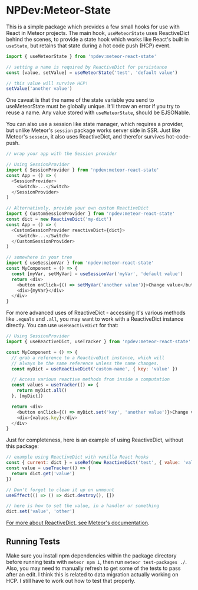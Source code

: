 NPDev:Meteor-State
==================

This is a simple package which provides a few small hooks for use with React in Meteor projects. The main hook, `useMeteorState` uses ReactiveDict behind the scenes, to provide a state hook which works like React's built in `useState`, but retains that state during a hot code push (HCP) event.

```js
import { useMeteorState } from 'npdev:meteor-react-state'

// setting a name is required by ReactiveDict for persistance
const [value, setValue] = useMeteorState('test', 'default value')

// this value will survive HCP!
setValue('another value')
```

One caveat is that the name of the state variable you send to useMeteorState must be globally unique. It'll throw an error if you try to reuse a name. Any value stored with `useMeteorState`, should be EJSONable.

You can also use a session like state manager, which requires a provider, but unlike Meteor's `session` package works server side in SSR. Just like Meteor's `sessoin`, it also uses ReactiveDict, and therefor survives hot-code-push.

```js
// wrap your app with the Session provider

// Using SessionProvider
import { SessionProvider } from 'npdev:meteor-react-state'
const App = () => (
  <SessionProvider>
    <Switch>...</Switch>
  </SessionProvider>
)

// Alternatively, provide your own custom ReactiveDict
import { CustomSessionProvider } from 'npdev:meteor-react-state'
const dict = new ReactiveDict('my-dict')
const App = () => (
  <CustomSessionProvider reactiveDict={dict}>
    <Switch>...</Switch>
  </CustomSessionProvider>
)

// somewhere in your tree
import { useSessionVar } from 'npdev:meteor-react-state'
const MyComponent = () => {
  const [myVar, setMyVar] = useSessionVar('myVar', 'default value')
  return <div>
    <button onClick={() => setMyVar('another value')}>Change value</button>
    <div>{myVar}</div>
  </div>
}
```

For more advanced uses of ReactiveDict - accessing it's various methods like `.equals` and `.all`, you may want to work with a ReactiveDict instance directly. You can use `useReactiveDict` for that:

```js
// Using SessionProvider
import { useReactiveDict, useTracker } from 'npdev:meteor-react-state'

const MyComponent = () => {
  // grab a reference to a ReactiveDict instance, which will
  // always be the same reference unless the name changes.
  const myDict = useReactiveDict('custom-name', { key: 'value' })

  // Access various reactive methods from inside a computation
  const values = useTracker(() => {
    return myDict.all()
  }, [myDict])

  return <div>
    <button onClick={() => myDict.set('key', 'another value')}>Change value</button>
    <div>{values.key}</div>
  </div>
}
```

Just for completeness, here is an example of using ReactiveDict, without this package:

```js
// example using ReactiveDict with vanilla React hooks
const { current: dict } = useRef(new ReactiveDict('test', { value: 'value' }))
const value = useTracker(() => {
  return dict.get('value')
})

// Don't forget to clean it up on unmount
useEffect(() => () => dict.destroy(), [])

// here is how to set the value, in a handler or something
dict.set('value', 'other')
```

[For more about ReactiveDict, see Meteor's documentation](https://docs.meteor.com/api/reactive-dict.html).

Running Tests
-------------

Make sure you install npm dependencies within the package directory before running tests with `meteor npm i`, then run `meteor test-packages ./`. Also, you may need to manually refresh to get some of the tests to pass after an edit. I think this is related to data migration actually working on HCP. I still have to work out how to test that properly.
